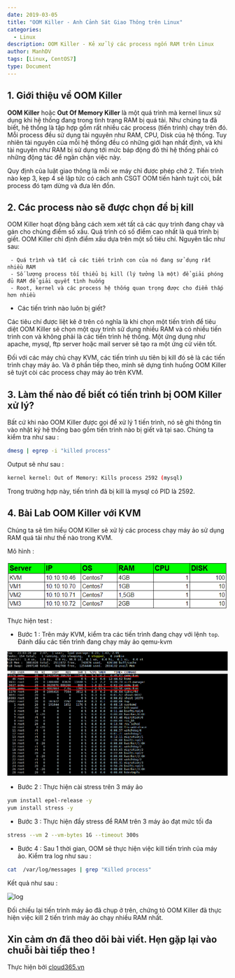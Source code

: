 ```yaml
---
date: 2019-03-05
title: "OOM Killer - Anh Cảnh Sát Giao Thông trên Linux"
categories:
  - Linux
description: OOM Killer - Kẻ xử lý các process ngốn RAM trên Linux
author: ManhDV
tags: [Linux, CentOS7]
type: Document
---
```


## 1. Giới thiệu về OOM Killer

**OOM Killer** hoặc **Out Of Memory Killer** là một quá trình mà kernel linux sử dụng khi hệ thống đang trong tình trạng RAM bị quá tải. Như chúng ta đã biết, hệ thống là tập hợp gồm rất nhiều các process (tiến trình) chạy trên đó. Mỗi process đều sử dụng tài nguyên như RAM, CPU, Disk của hệ thống. Tuy nhiên tài nguyên của mỗi hệ thống đều có những giới hạn nhất định, và khi tài nguyên như RAM bị sử dụng tới mức báp động đỏ thì hệ thống phải có những động tác để ngăn chặn việc này.

Quy định của luật giao thông là mỗi xe máy chỉ được phép chở 2. Tiến trình nào kẹp 3, kẹp 4 sẽ lập tức có cách anh CSGT OOM tiến hành tuýt còi, bắt process đó tạm dừng và đưa lên đồn. 

## 2. Các process nào sẽ được chọn để bị kill

OOM Killer hoạt động bằng cách xem xét tất cả các quy trình đang chạy và gán cho chúng điểm số xấu. Quá trình có số điểm cao nhất là quá trình bị giết. OOM Killer chỉ định điểm xấu dựa trên một số tiêu chí. Nguyên tắc như sau:

	 - Quá trình và tất cả các tiến trình con của nó đang sử dụng rất nhiều RAM
	 - Số lượng process tối thiểu bị kill (lý tưởng là một) để giải phóng đủ RAM để giải quyết tình huống
	 - Root, kernel và các process hệ thống quan trọng được cho điểm thấp hơn nhiều

- Các tiến trình nào luôn bị giết?

Các tiêu chí được liệt kê ở trên có nghĩa là khi chọn một tiến trình để tiêu diệt OOM Killer sẽ chọn một quy trình sử dụng nhiều RAM và có nhiều tiến trình con và không phải là các tiến trình hệ thống. Một ứng dụng như apache, mysql, ftp server hoặc mail server sẽ tạo ra một ứng cử viên tốt.

Đối với các máy chủ chạy KVM, các tiến trình ưu tiên bị kill đó sẽ là các tiến trình chạy máy ảo. Và ở phần tiếp theo, mình sẽ dựng tình huống OOM Killer sẽ tuýt còi các process chạy máy ảo trên KVM.

## 3. Làm thế nào để biết có tiến trình bị OOM Killer xử lý?

Bất cứ khi nào OOM Killer được gọi để xử lý 1 tiến trình, nó sẽ ghi thông tin vào nhật ký hệ thống bao gồm tiến trình nào bị giết và tại sao. Chúng ta kiểm tra như sau :

```sh
dmesg | egrep -i "killed process"
```

Output sẽ như sau :

```sh
kernel kernel: Out of Memory: Kills process 2592 (mysql)
```

Trong trường hợp này, tiến trình đã bị kill là mysql có PID là 2592.

## 4. Bài Lab OOM Killer với KVM

Chúng ta sẽ tìm hiểu OOM Killer sẽ xử lý các process chạy máy ảo sử dụng RAM quá tải như thế nào trong KVM.

Mô hình :

![log](/images/img-oom/oom-00.png)

Thực hiện test :

- Bước 1 : Trên máy KVM, kiểm tra các tiến trình đang chạy với lệnh `top`. Đánh dấu các tiến trình đang chạy máy ảo qemu-kvm

![log](/images/img-oom/oom-01.png)

- Bước 2 : Thực hiện cài stress trên 3 máy ảo

```sh
yum install epel-release -y
yum install stress -y
```

- Bước 3 : Thực hiện đẩy stress để RAM trên 3 máy ảo đạt mức tối đa

```sh
stress --vm 2 --vm-bytes 1G --timeout 300s
```

- Bước 4 : Sau 1 thời gian, OOM sẽ thực hiện việc kill tiến trình của máy ảo. Kiểm tra log như sau : 
```sh
cat  /var/log/messages | grep "Killed process"
```

Kết quả như sau : 

![log](/images/img-oom/oom-02.png)

Đối chiếu lại tiến trình máy ảo đã chụp ở trên, chứng tỏ OOM Killer đã thực hiện việc kill 2 tiến trình máy ảo chạy nhiều RAM nhất.

Xin cảm ơn đã theo dõi bài viết. Hẹn gặp lại vào chuỗi bài tiếp theo !
---
Thực hiện bởi <a href="https://cloud365.vn/" target="_blank">cloud365.vn</a>
